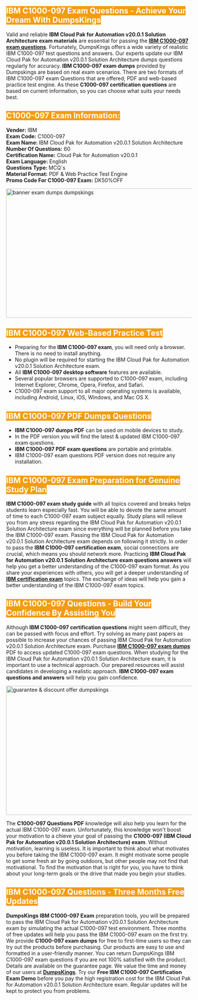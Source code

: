 <h2><span style="color:#ffffff"><strong><span style="background-color:#f39c12">IBM C1000-097 Exam Questions - Achieve Your Dream With DumpsKings</span></strong></span></h2> <p>Valid and reliable <strong>IBM Cloud Pak for Automation v20.0.1 Solution Architecture exam materials</strong> are essential for passing the <u><strong><a href="https://www.dumpskings.com/ibm/c1000-097/dumps-questions">IBM C1000-097 exam questions</a></strong></u>. Fortunately, DumpsKings offers a wide variety of realistic IBM C1000-097 test questions and answers. Our experts update our IBM Cloud Pak for Automation v20.0.1 Solution Architecture dumps questions regularly for accuracy.<strong> IBM C1000-097 exam dumps</strong> provided by Dumpskings are based on real exam scenarios. There are two formats of IBM C1000-097 exam Questions that are offered; PDF and web-based practice test engine. As these <strong>C1000-097 certification questions</strong> are based on current information, so you can choose what suits your needs best.</p> <h2><span style="color:#ffffff"><strong><span style="background-color:#f39c12">C1000-097 Exam Information:</span></strong></span></h2> <p><strong>Vender:</strong> IBM<br /> <strong>Exam Code:</strong> C1000-097<br /> <strong>Exam Name: </strong>IBM Cloud Pak for Automation v20.0.1 Solution Architecture<br /> <strong>Number Of Questions:</strong> 60<br /> <strong>Certification Name:</strong> Cloud Pak for Automation v20.0.1<br /> <strong>Exam Language:</strong> English<br /> <strong>Questions Type: </strong>MCQ`s<br /> <strong>Material Format:</strong> PDF & Web Practice Test Engine<br /> <strong>Promo Code For C1000-097 Exam:</strong> DK50%OFF</p> <p><a href="https://www.dumpskings.com/ibm/c1000-097/dumps-questions" rel="no-follow"><img height="350px" width="750px"  alt="banner exam dumps dumpskings" src="https://www.certcollections.com/uploads/content/featuresdumpskings.jpg" /></a></p> <h2><span style="color:#ffffff"><strong><span style="background-color:#f39c12">IBM C1000-097 Web-Based Practice Test</span></strong></span></h2> <ul> <li>Preparing for the<strong> IBM C1000-097 exam</strong>, you will need only a browser. There is no need to install anything.</li> <li>No plugin will be required for starting the IBM Cloud Pak for Automation v20.0.1 Solution Architecture exam.</li> <li>All <strong>IBM C1000-097 desktop software</strong> features are available.</li> <li>Several popular browsers are supported to C1000-097 exam, including Internet Explorer, Chrome, Opera, Firefox, and Safari.</li> <li>C1000-097 exam support to all major operating systems is available, including Android, Linux, iOS, Windows, and Mac OS X.</li> </ul> <h2><span style="color:#ffffff"><strong><span style="background-color:#f39c12">IBM C1000-097 PDF Dumps Questions</span></strong></span></h2> <ul> <li><strong>IBM C1000-097 dumps PDF</strong> can be used on mobile devices to study.</li> <li>In the PDF version you will find the latest & updated IBM C1000-097 exam questions.</li> <li><strong>IBM C1000-097 PDF exam questions</strong> are portable and printable.</li> <li>IBM C1000-097 exam questions PDF version does not require any installation.</li> </ul> <h2><span style="color:#ffffff"><strong><span style="background-color:#f39c12">IBM C1000-097 Exam Preparation for Genuine Study Plan</span></strong></span></h2> <p><strong>IBM C1000-097 exam study guide</strong> with all topics covered and breaks helps students learn especially fast. You will be able to devote the same amount of time to each C1000-097 exam subject equally. Study plans will relieve you from any stress regarding the IBM Cloud Pak for Automation v20.0.1 Solution Architecture exam since everything will be planned before you take the IBM C1000-097 exam. Passing the IBM Cloud Pak for Automation v20.0.1 Solution Architecture exam depends on following it strictly. In order to pass the <strong>IBM C1000-097 certification exam</strong>, social connections are crucial, which means you should network more. Practicing <strong>IBM Cloud Pak for Automation v20.0.1 Solution Architecture exam questions answers</strong> will help you get a better understanding of the C1000-097 exam format. As you share your experiences with others, you will get a deeper understanding of <u><strong><a href="https://www.dumpskings.com/ibm/questions">IBM certification exam</a></strong></u> topics. The exchange of ideas will help you gain a better understanding of the IBM C1000-097 exam topics.</p> <h2><span style="color:#ffffff"><strong><span style="background-color:#f39c12">IBM C1000-097 Questions - Build Your Confidence By Assisting You</span></strong></span></h2> <p>Although<strong> IBM C1000-097 certification questions</strong> might seem difficult, they can be passed with focus and effort. Try solving as many past papers as possible to increase your chances of passing IBM Cloud Pak for Automation v20.0.1 Solution Architecture exam. Purchase <strong><a href="https://www.dumpskings.com/ibm/c1000-097/dumps-questions">IBM C1000-097 exam dumps</a></strong> PDF to access updated C1000-097 exam questions. When studying for the IBM Cloud Pak for Automation v20.0.1 Solution Architecture exam, it is important to use a technical approach. Our prepared resources will assist candidates in developing a realistic approach. <strong>IBM C1000-097 exam questions and answers</strong> will help you gain confidence.</p> <p><a href="https://www.dumpskings.com/ibm/c1000-097/dumps-questions" rel="no-follow"><img height="350px" width="750px"  alt="guarantee & discount offer dumpskings" src="https://www.certcollections.com/uploads/content/discountdumpskings.jpg" /></a></p> <p>The <strong>C1000-097 Questions PDF</strong> knowledge will also help you learn for the actual IBM C1000-097 exam. Unfortunately, this knowledge won't boost your motivation to a chieve your goal of passing the <strong>C1000-097 (IBM Cloud Pak for Automation v20.0.1 Solution Architecture) exam</strong>. Without motivation, learning is useless. It is important to think about what motivates you before taking the IBM C1000-097 exam. It might motivate some people to get some fresh air by going outdoors, but other people may not find that motivational. To find the motivation that is right for you, you have to think about your long-term goals or the drive that made you begin your studies.</p> <h2><span style="color:#ffffff"><strong><span style="background-color:#f39c12">IBM C1000-097 Questions - Three Months Free Updates</span></strong></span></h2> <p><strong>DumpsKings IBM C1000-097 Exam</strong> preparation tools, you will be prepared to pass the IBM Cloud Pak for Automation v20.0.1 Solution Architecture exam by simulating the actual C1000-097 test environment. Three months of free updates will help you pass the IBM C1000-097 exam on the first try. We provide <strong>C1000-097 exam dumps</strong> for free to first-time users so they can try out the products before purchasing. Our products are easy to use and formatted in a user-friendly manner. You can return DumpsKings IBM C1000-097 exam questions if you are not 100% satisfied with the product. Details are available on the guarantee page. We value the time and money of our users at <u><strong><a href="https://www.dumpskings.com/">DumpsKings</a></strong></u>. Try our <strong>Free IBM C1000-097 Certification Exam Demo</strong> before you pay the high registration cost for the IBM Cloud Pak for Automation v20.0.1 Solution Architecture exam. Regular updates will be kept to protect you from problems.</p>
